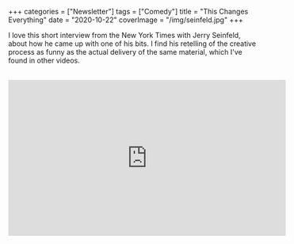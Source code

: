 +++
categories = ["Newsletter"]
tags = ["Comedy"]
title = "This Changes Everything"
date = "2020-10-22"
coverImage = "/img/seinfeld.jpg"
+++

I love this short interview from the New York Times with Jerry Seinfeld, about how he came up with one of his bits. I find his retelling of the creative process as funny as the actual delivery of the same material, which I've found in other videos. 
<!--more-->

<br>

<iframe width="560" height="315" src="https://www.youtube.com/embed/itWxXyCfW5s" frameborder="0" allow="accelerometer; autoplay; clipboard-write; encrypted-media; gyroscope; picture-in-picture" allowfullscreen></iframe>

